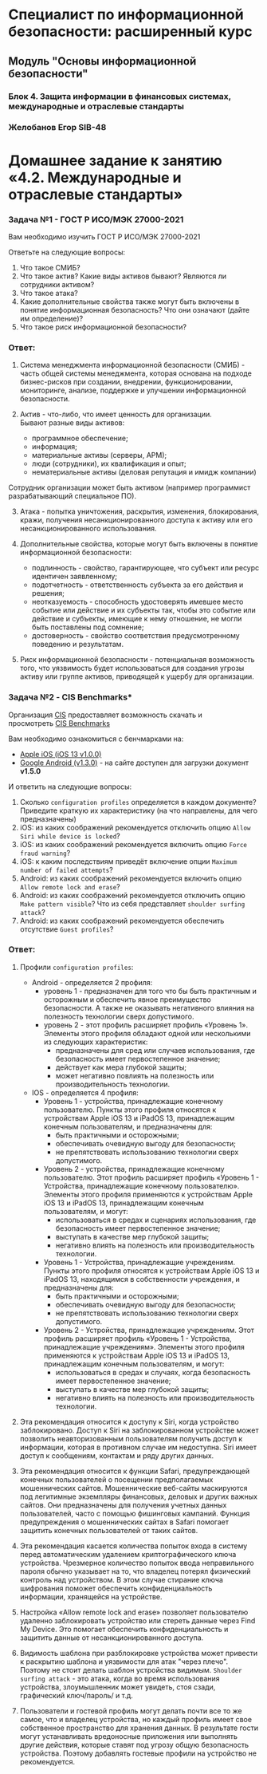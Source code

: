 # Специалист по информационной безопасности: расширенный курс
## Модуль "Основы информационной безопасности"
### Блок 4. Защита информации в финансовых системах, международные и отраслевые стандарты
### Желобанов Егор SIB-48

# Домашнее задание к занятию «4.2. Международные и отраслевые стандарты»

### Задача №1 - ГОСТ Р ИСО/МЭК 27000-2021

Вам необходимо изучить ГОСТ Р ИСО/МЭК 27000-2021

Ответьте на следующие вопросы:
1. Что такое СМИБ?
2. Что такое актив? Какие виды активов бывают? Являются ли сотрудники активом?
3. Что такое атака?
4. Какие дополнительные свойства также могут быть включены в понятие информационная безопасность? Что они означают (дайте им определение)?
5. Что такое риск информационной безопасности?

### Ответ:
1. Система менеджмента информационной безопасности (СМИБ) - часть общей системы менеджмента, которая основана на подходе бизнес-рисков при создании, внедрении, функционировании, мониторинге, анализе, поддержке и улучшении информационной безопасности.

2. Актив - что-либо, что имеет ценность для организации.  
Бывают разные виды активов:
	* программное обеспечение;
	* информация;
	* материальные активы (серверы, АРМ);
	* люди (сотрудники), их квалификация и опыт;
	* нематериальные активы (деловая репутация и имидж компании)

Сотрудник организации может быть активом (например программист разрабатывающий специальное ПО).

3. Атака - попытка уничтожения, раскрытия, изменения, блокирования, кражи, получения несанкционированного доступа к активу или его несанкционированного использования.

4. Дополнительные свойства, которые могут быть включены в понятие информационной безопасности:
	* подлинность - свойство, гарантирующее, что субъект или ресурс идентичен заявленному;
	* подотчетность - ответственность субъекта за его действия и решения;
	* неотказуемость - способность удостоверять имевшее место событие или действие и их субъекты так, чтобы это событие или действие и субъекты, имеющие к нему отношение, не могли быть поставлены под сомнение;
	* достоверность - свойство соответствия предусмотренному поведению и результатам.

5. Риск информационной безопасности - потенциальная возможность того, что уязвимость будет использоваться для создания угрозы активу или группе активов, приводящей к ущербу для организации.

### Задача №2 - CIS Benchmarks*

Организация [CIS](https://www.cisecurity.org/) предоставляет возможность скачать и просмотреть [CIS Benchmarks](https://www.cisecurity.org/cis-benchmarks/)

Вам необходимо ознакомиться с бенчмарками на:
* [Apple iOS (iOS 13 v1.0.0)](assets/CIS_Apple_iOS_13_and_iPadOS_13_Benchmark_v1.0.0.pdf)
* [Google Android (v1.3.0)](assets/CIS_Google_Android_Benchmark_v1.5.0.pdf) - на сайте доступен для загрузки документ **v1.5.0**

И ответить на следующие вопросы:
1. Сколько `configuration profiles` определяется в каждом документе? Приведите краткую их характеристику (на что направлены, для чего предназначены)
2. iOS: из каких соображений рекомендуется отключить опцию `Allow Siri while device is locked`?
3. iOS: из каких соображений рекомендуется включить опцию `Force fraud warning`?
4. iOS: к каким последствиям приведёт включение опции `Maximum number of failed attempts`?
5. Android: из каких соображений рекомендуется включить опцию `Allow remote lock and erase`?
6. Android: из каких соображений рекомендуется отключить опцию `Make pattern visible`? Что из себя представляет `shoulder surfing attack`?
7. Android: из каких соображений рекомендуется обеспечить отсутствие `Guest profiles`?

### Ответ:

1. Профили `configuration profiles`:
	* Android - определяется 2 профиля:
		* уровень 1 - предназначен для того что бы быть практичным и осторожным и обеспечить явное преимущество безопасности. А также не оказывать негативного влияния на полезность технологии сверх допустимого.
		* уровень 2 - этот профиль расширяет профиль «Уровень 1». Элементы этого профиля обладают одной или несколькими из следующих характеристик:
			* предназначены для сред или случаев использования, где безопасность имеет первостепенное значение;
			* действует как мера глубокой защиты;
			* может негативно повлиять на полезность или производительность технологии.
	* IOS - определяется 4 профиля:
		* Уровень 1 - устройства, принадлежащие конечному пользователю. Пункты этого профиля относятся к устройствам Apple iOS 13 и iPadOS 13, принадлежащим конечным пользователям, и предназначены для:
			* быть практичными и осторожными;
			* обеспечивать очевидную выгоду для безопасности;
			* не препятствовать использованию технологии сверх допустимого.
		* Уровень 2 - устройства, принадлежащие конечному пользователю. Этот профиль расширяет профиль «Уровень 1 - Устройства, принадлежащие конечному пользователю». Элементы этого профиля применяются к устройствам Apple iOS 13 и iPadOS 13, принадлежащим конечным пользователям, и могут:
			* использоваться в средах и сценариях использования, где безопасность имеет первостепенное значение;
			* выступать в качестве мер глубокой защиты;
			* негативно влиять на полезность или производительность технологии.
		* Уровень 1 - Устройства, принадлежащие учреждениям. Пункты этого профиля относятся к устройствам Apple iOS 13 и iPadOS 13, находящимся в собственности учреждения, и предназначены для:
			* быть практичными и осторожными;
			* обеспечивать очевидную выгоду для безопасности;
			* не препятствовать использованию технологии сверх допустимого.
		* Уровень 2 - Устройства, принадлежащие учреждениям. Этот профиль расширяет профиль «Уровень 1 - Устройства, принадлежащие учреждениям». Элементы этого профиля применяются к устройствам Apple iOS 13 и iPadOS 13, принадлежащим конечным пользователям, и могут:
			* использоваться в средах и случаях, когда безопасность имеет первостепенное значение;
			* выступать в качестве мер глубокой защиты;
			* негативно влиять на полезность или производительность технологии.
			
2. Эта рекомендация относится к доступу к Siri, когда устройство заблокировано. Доступ к Siri на заблокированном устройстве может позволить неавторизованным пользователям получить доступ к информации, которая в противном случае им недоступна. Siri имеет доступ к сообщениям, контактам и ряду других данных.

3. Эта рекомендация относится к функции Safari, предупреждающей конечных пользователей о посещении предполагаемых мошеннических сайтов. Мошеннические веб-сайты маскируются под легитимные экземпляры финансовых, деловых и других важных сайтов. Они предназначены для получения учетных данных пользователей, часто с помощью фишинговых кампаний. Функция предупреждения о мошеннических сайтах в Safari помогает защитить конечных пользователей от таких сайтов.

4. Эта рекомендация касается количества попыток входа в систему перед автоматическим удалением криптографического ключа устройства. Чрезмерное количество попыток ввода неправильного пароля обычно указывает на то, что владелец потерял физический контроль над устройством. В этом случае стирание ключа шифрования поможет обеспечить конфиденциальность информации, хранящейся на устройстве.

5. Настройка «Allow remote lock and erase» позволяет пользователю удаленно заблокировать устройство или стереть данные через Find My Device. Это помогает обеспечить конфиденциальность и защитить данные от несанкционированного доступа.

6. Видимость шаблона при разблокировке устройства может привести к раскрытию шаблона и уязвимости для атак "через плечо". Поэтому не стоит делать шаблон устройства видимым. `Shoulder surfing attack` -  это атака, когда во время использования устройства, злоумышленник может увидеть, стоя сзади, графический ключ/пароль/ и т.д.

7. Пользователи и гостевой профиль могут делать почти все то же самое, что и владелец устройства, но каждый профиль имеет свое собственное пространство для хранения данных. В результате гости могут устанавливать вредоносные приложения или выполнять другие действия, которые ставят под угрозу общую безопасность устройства. Поэтому добавлять гостевые профили на устройство не рекомендуется.
